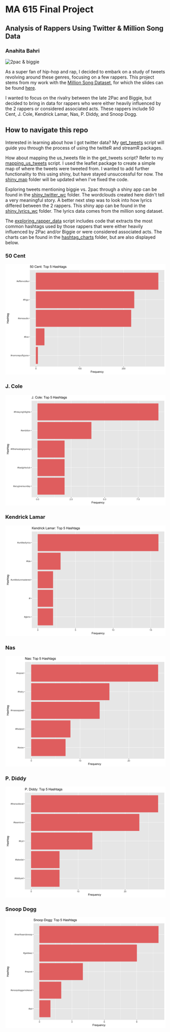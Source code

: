 # MA 615 Final Project
## Analysis of Rappers Using Twitter & Million Song Data
### Anahita Bahri

![2pac & biggie](http://thinkingsidewayspodcast.com/wp-content/uploads/2015/04/tupac-and-biggie.jpg)

As a super fan of hip-hop and rap, I decided to embark on a study of tweets revolving around these genres, focusing on a few rappers. This project stems from my work with the [Million Song Dataset](https://github.com/anahitabahri/Million-Song-Project), for which the slides can be found [here](https://docs.google.com/presentation/d/13tOvAZHGCCmxWPWQydHQgfHqdQbYAEYmDfxn_jmuroo/edit?usp=sharing). 

I wanted to focus on the rivalry between the late 2Pac and Biggie, but decided to bring in data for rappers who were either heavily influenced by the 2 rappers or considered associated acts. These rappers include 50 Cent, J. Cole, Kendrick Lamar, Nas, P. Diddy, and Snoop Dogg.

## How to navigate this repo

Interested in learning about how I got twitter data? My [get_tweets](https://github.com/anahitabahri/Rap-Twitter-Analysis/blob/master/get_tweets.R) script will guide you through the process of using the twitteR and streamR packages.

How about mapping the us_tweets file in the get_tweets script? Refer to my [mapping_us_tweets](https://github.com/anahitabahri/Rap-Twitter-Analysis/blob/master/mapping_us_tweets.R) script. I used the leaflet package to create a simple map of where the tweets were tweeted from. I wanted to add further functionality to this using shiny, but have stayed unsuccessful for now. The [shiny_map](https://github.com/anahitabahri/Rap-Twitter-Analysis/tree/master/shiny_map) folder will be updated when I've fixed the code.

Exploring tweets mentioning biggie vs. 2pac through a shiny app can be found in the [shiny_twitter_wc](https://github.com/anahitabahri/Rap-Twitter-Analysis/tree/master/shiny_twitter_wc) folder. The wordclouds created here didn't tell a very meaningful story. A better next step was to look into how lyrics differed between the 2 rappers. This shiny app can be found in the [shiny_lyrics_wc](https://github.com/anahitabahri/Rap-Twitter-Analysis/tree/master/shiny_lyrics_wc) folder. The lyrics data comes from the million song dataset. 

The [exploring_rapper_data](https://github.com/anahitabahri/Rap-Twitter-Analysis/blob/master/exploring_rapper_data.R) script includes code that extracts the most common hashtags used by those rappers that were either heavily influenced by 2Pac and/or Biggie or were considered associated acts. The charts can be found in the [hashtag_charts](https://github.com/anahitabahri/Rap-Twitter-Analysis/tree/master/hashtag_charts) folder, but are also displayed below.

### 50 Cent
![50 Cent](hashtag_charts/50Cent.png)

### J. Cole
![J. Cole](hashtag_charts/JCole.png)

### Kendrick Lamar
![Kendrick Lamar](hashtag_charts/Kendrick.png)

### Nas
![Nas](hashtag_charts/Nas.png)

### P. Diddy
![P. Diddy](hashtag_charts/PDiddy.png)

### Snoop Dogg
![Snoop Dogg](hashtag_charts/SnoopDogg.png)


